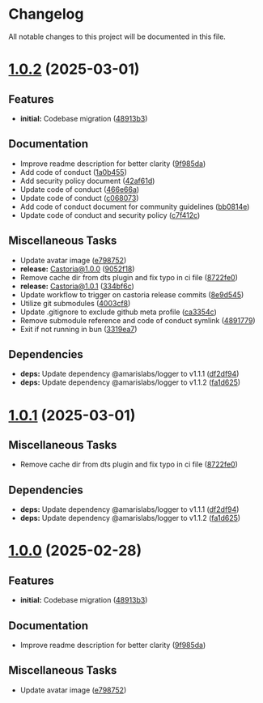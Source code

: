 # Changelog

All notable changes to this project will be documented in this file.

# [1.0.2](https://github.com/amarislabs/castoria/tree/v1.0.2) (2025-03-01)

## <!-- 0 -->Features

- **initial:** Codebase migration ([48913b3](https://github.com/amarislabs/castoria/commit/48913b39f7f521218bad3258d7d837fabdcedb57))

## <!-- 2 -->Documentation

- Improve readme description for better clarity ([9f985da](https://github.com/amarislabs/castoria/commit/9f985da5bec520f7d880bd8568e1cdea0df7efdd))
- Add code of conduct ([1a0b455](https://github.com/amarislabs/castoria/commit/1a0b45539ce3e9231527f2d48be76a22375673ea))
- Add security policy document ([42af61d](https://github.com/amarislabs/castoria/commit/42af61d4758cf3e0b4e494744246969b99a12fa9))
- Update code of conduct ([466e66a](https://github.com/amarislabs/castoria/commit/466e66aac6e4d0e369f115768f155e69fac159b3))
- Update code of conduct ([c068073](https://github.com/amarislabs/castoria/commit/c068073110078d13ec1140f370b007e14d5f5b23))
- Add code of conduct document for community guidelines ([bb0814e](https://github.com/amarislabs/castoria/commit/bb0814e38981ff419ef87b717d388c939e045fcb))
- Update code of conduct and security policy ([c7f412c](https://github.com/amarislabs/castoria/commit/c7f412c42fd967ea78f9a29c81b8b42c5cef2a46))

## <!-- 7 -->Miscellaneous Tasks

- Update avatar image ([e798752](https://github.com/amarislabs/castoria/commit/e798752a071e84fbe5e6a75aaa384e83c6c5efd3))
- **release:** Castoria@1.0.0 ([9052f18](https://github.com/amarislabs/castoria/commit/9052f18642a33fe64f5fd69ba70e6e9995b2d154))
- Remove cache dir from dts plugin and fix typo in ci file ([8722fe0](https://github.com/amarislabs/castoria/commit/8722fe08c29b0ee35780170d5a160d6c871a17e5))
- **release:** Castoria@1.0.1 ([334bf6c](https://github.com/amarislabs/castoria/commit/334bf6cf2b747d76e14dd8df72eecc4ed24f9480))
- Update workflow to trigger on castoria release commits ([8e9d545](https://github.com/amarislabs/castoria/commit/8e9d545c3119d585a043442cc530e0119e28503c))
- Utilize git submodules ([4003cf8](https://github.com/amarislabs/castoria/commit/4003cf86fa9e9e7f3b4fe363affccef3f180543f))
- Update .gitignore to exclude github meta profile ([ca3354c](https://github.com/amarislabs/castoria/commit/ca3354ce1bdecba0664d9878a9fc17c6882c796e))
- Remove submodule reference and code of conduct symlink ([4891779](https://github.com/amarislabs/castoria/commit/48917792f604ea2d089431b2ddd0a3b641166750))
- Exit if not running in bun ([3319ea7](https://github.com/amarislabs/castoria/commit/3319ea7f0ff2b45ee7280c4da983bcd45075d1b4))

## <!-- 8 -->Dependencies

- **deps:** Update dependency @amarislabs/logger to v1.1.1 ([df2df94](https://github.com/amarislabs/castoria/commit/df2df9415d0d282a2c9661299c6f8632d631345d))
- **deps:** Update dependency @amarislabs/logger to v1.1.2 ([fa1d625](https://github.com/amarislabs/castoria/commit/fa1d625a0c98b9cd5330809fa9d7f65b041f36f6))

# [1.0.1](https://github.com/amarislabs/castoria/compare/v1.0.0...v1.0.1) (2025-03-01)

## <!-- 7 -->Miscellaneous Tasks

- Remove cache dir from dts plugin and fix typo in ci file ([8722fe0](https://github.com/amarislabs/castoria/commit/8722fe08c29b0ee35780170d5a160d6c871a17e5))

## <!-- 8 -->Dependencies

- **deps:** Update dependency @amarislabs/logger to v1.1.1 ([df2df94](https://github.com/amarislabs/castoria/commit/df2df9415d0d282a2c9661299c6f8632d631345d))
- **deps:** Update dependency @amarislabs/logger to v1.1.2 ([fa1d625](https://github.com/amarislabs/castoria/commit/fa1d625a0c98b9cd5330809fa9d7f65b041f36f6))

# [1.0.0](https://github.com/amarislabs/castoria/tree/v1.0.0) (2025-02-28)

## <!-- 0 -->Features

- **initial:** Codebase migration ([48913b3](https://github.com/amarislabs/castoria/commit/48913b39f7f521218bad3258d7d837fabdcedb57))

## <!-- 2 -->Documentation

- Improve readme description for better clarity ([9f985da](https://github.com/amarislabs/castoria/commit/9f985da5bec520f7d880bd8568e1cdea0df7efdd))

## <!-- 7 -->Miscellaneous Tasks

- Update avatar image ([e798752](https://github.com/amarislabs/castoria/commit/e798752a071e84fbe5e6a75aaa384e83c6c5efd3))

